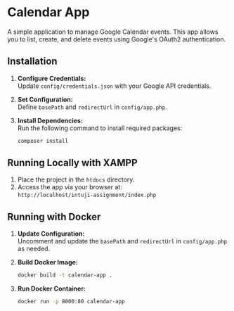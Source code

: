 
# Calendar App

A simple application to manage Google Calendar events. This app allows you to list, create, and delete events using Google's OAuth2 authentication.

## Installation

1. **Configure Credentials:**  
   Update `config/credentials.json` with your Google API credentials.

2. **Set Configuration:**  
   Define `basePath` and `redirectUrl` in `config/app.php`.

3. **Install Dependencies:**  
   Run the following command to install required packages:
   ```bash
   composer install
   ```

## Running Locally with XAMPP

1. Place the project in the `htdocs` directory.
2. Access the app via your browser at:  
   `http://localhost/intuji-assignment/index.php`

## Running with Docker

1. **Update Configuration:**  
   Uncomment and update the `basePath` and `redirectUrl` in `config/app.php` as needed.

2. **Build Docker Image:**
   ```bash
   docker build -t calendar-app .
   ```

3. **Run Docker Container:**
   ```bash
   docker run -p 8000:80 calendar-app
   ```
